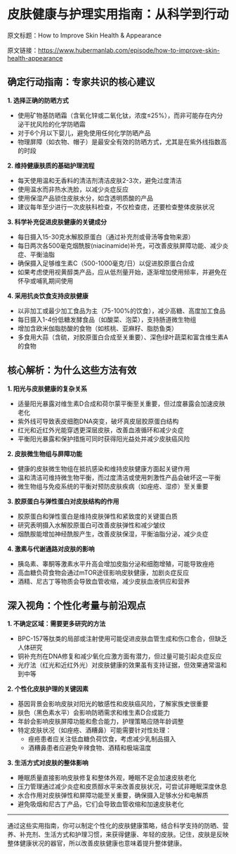 # 皮肤健康与护理实用指南：从科学到行动

原文标题：How to Improve Skin Health & Appearance

原文链接：https://www.hubermanlab.com/episode/how-to-improve-skin-health-appearance

<YouTube videoId="1CxJVdeyltw" />

## 确定行动指南：专家共识的核心建议

**1. 选择正确的防晒方式**
- 使用矿物基防晒霜（含氧化锌或二氧化钛，浓度≤25%），而非可能存在内分泌干扰风险的化学防晒霜
- 对于6个月以下婴儿，避免使用任何化学防晒产品
- 物理屏障（如衣物、帽子）是最安全有效的防晒方式，尤其是在紫外线指数高的时段

**2. 维持健康肤质的基础护理流程**
- 每天使用温和无香料的清洁剂清洁皮肤2-3次，避免过度清洁
- 使用温水而非热水洗脸，以减少炎症反应
- 使用保湿产品锁住皮肤水分，如含透明质酸的产品
- 建议每年至少进行一次皮肤科检查，不仅检查痣，还要检查整体皮肤状况

**3. 科学补充促进皮肤健康的关键成分**
- 每日摄入15-30克水解胶原蛋白（通过补充剂或骨汤等食物来源）
- 每日两次各500毫克烟酰胺(niacinamide)补充，可改善皮肤屏障功能、减少炎症、平衡油脂
- 确保摄入足够维生素C（500-1000毫克/日）以促进胶原蛋白合成
- 如果考虑使用视黄醇类产品，应从低剂量开始，逐渐增加使用频率，并避免在怀孕或哺乳期间使用

**4. 采用抗炎饮食支持皮肤健康**
- 以非加工或最少加工食品为主（75-100%的饮食），减少高糖、高度加工食品
- 每日摄入1-4份低糖发酵食品（如酸菜、泡菜），支持肠道微生物组
- 增加含欧米伽脂肪酸的食物（如核桃、亚麻籽、脂肪鱼类）
- 多食用大蒜（含硫，对胶原蛋白合成至关重要）、深色绿叶蔬菜和富含维生素A的食物

## 核心解析：为什么这些方法有效

**1. 阳光与皮肤健康的复杂关系**
- 适量阳光暴露对维生素D合成和荷尔蒙平衡至关重要，但过度暴露会加速皮肤老化
- 紫外线可导致表皮细胞DNA突变，破坏真皮层胶原蛋白结构
- 红光和近红外光能穿透更深层皮肤，改善血液循环和减少炎症
- 平衡阳光暴露和保护措施可同时获得阳光益处并减少皮肤癌风险

**2. 皮肤微生物组与屏障功能**
- 健康的皮肤微生物组在抵抗感染和维持皮肤健康方面起关键作用
- 温和清洁可维持微生物平衡，而过度清洁或使用刺激性产品会破坏这一平衡
- 微生物组与免疫系统的平衡对预防皮肤疾病（如痤疮、湿疹）至关重要

**3. 胶原蛋白与弹性蛋白对皮肤结构的作用**
- 胶原蛋白和弹性蛋白是维持皮肤弹性和紧致度的关键蛋白质
- 研究表明摄入水解胶原蛋白可改善皮肤弹性和减少皱纹
- 烟酰胺能增加神经酰胺产生，改善皮肤保湿，平衡油脂分泌，减少炎症

**4. 激素与代谢通路对皮肤的影响**
- 胰岛素、睾酮等激素水平升高会增加皮脂分泌和细胞增殖，可能导致痤疮
- 高血糖负荷食物会通过mTOR途径影响皮肤健康，加剧炎症反应
- 酒精、尼古丁等物质会导致血管收缩，减少皮肤血液供应和营养

## 深入视角：个性化考量与前沿观点

**1. 不确定区域：需要更多研究的方法**
- BPC-157等肽类的局部或注射使用可能促进皮肤血管生成和伤口愈合，但缺乏人体研究
- 铜补充剂在DNA修复和减少氧化应激方面有潜力，但过量可能引起炎症反应
- 光疗法（红光和近红外光）对皮肤健康的效果虽有支持证据，但效果通常温和到中等

**2. 个性化皮肤护理的关键因素**
- 基因背景会影响皮肤对阳光的敏感性和皮肤癌风险，了解家族史很重要
- 肤色（黑色素水平）会影响防晒需求和维生素D合成能力
- 年龄会影响皮肤屏障功能和愈合能力，护理策略应随年龄调整
- 特定皮肤状况（如痤疮、酒糟鼻）可能需要针对性处理：
  * 痤疮患者应关注低血糖负荷饮食，考虑减少乳制品摄入
  * 酒糟鼻患者应避免辛辣食物、酒精和极端温度

**3. 生活方式对皮肤的整体影响**
- 睡眠质量直接影响皮肤修复和整体外观，睡眠不足会加速皮肤老化
- 压力管理通过减少炎症和皮质醇水平来改善皮肤状况，可尝试非睡眠深度休息
- 水合作用对皮肤弹性和屏障功能至关重要，确保摄入足够水分和电解质
- 避免吸烟和尼古丁产品，它们会导致血管收缩和加速皮肤老化

---

通过这些实用指南，你可以制定个性化的皮肤健康策略，结合科学支持的防晒、营养、补充剂、生活方式和护理习惯，来获得健康、年轻的皮肤。记住，皮肤是反映整体健康状况的器官，所以改善皮肤健康也意味着提升整体健康。
